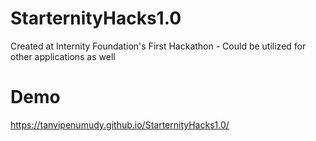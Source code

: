 # StarternityHacks1.0
Created at Internity Foundation's First Hackathon - Could be utilized for other applications as well

# Demo
https://tanvipenumudy.github.io/StarternityHacks1.0/
